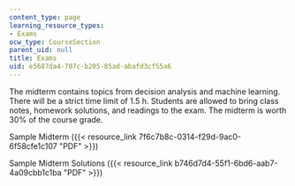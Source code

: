 ```yaml
---
content_type: page
learning_resource_types:
- Exams
ocw_type: CourseSection
parent_uid: null
title: Exams
uid: e5687da4-707c-b205-85ad-abafd3cf55a6
---
```


The midterm contains topics from decision analysis and machine learning. There will be a strict time limit of 1.5 h. Students are allowed to bring class notes, homework solutions, and readings to the exam. The midterm is worth 30% of the course grade.

Sample Midterm ({{< resource_link 7f6c7b8c-0314-f29d-9ac0-6f58cfe1c107 "PDF" >}})

Sample Midterm Solutions ({{< resource_link b746d7d4-55f1-6bd6-aab7-4a09cbb1c1ba "PDF" >}})